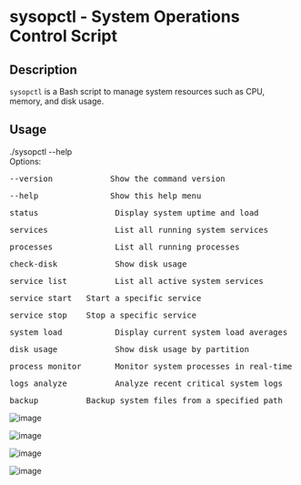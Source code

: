 # sysopctl - System Operations Control Script

## Description
`sysopctl` is a Bash script to manage system resources such as CPU, memory, and disk usage.

## Usage
./sysopctl --help<br/>
Options:<br/>
<pre>--version            Show the command version <br/></pre>
<pre>--help               Show this help menu <br /></pre>
<pre>status                Display system uptime and load<br/></pre>
<pre>services              List all running system services<br/></pre>
<pre>processes             List all running processes<br/></pre>
<pre>check-disk            Show disk usage<br/></pre>
<pre>service list          List all active system services<br/></pre>
<pre>service start <name>  Start a specific service<br/></pre>
<pre>service stop <name>   Stop a specific service<br/></pre>
<pre>system load           Display current system load averages<br/></pre>
<pre>disk usage            Show disk usage by partition<br/></pre>
<pre>process monitor       Monitor system processes in real-time<br/></pre>
<pre>logs analyze          Analyze recent critical system logs<br/></pre>
<pre>backup <path>         Backup system files from a specified path<br/></pre>


![image](https://github.com/user-attachments/assets/75ab2794-cb61-493d-9d11-1d59bca4a080)

![image](https://github.com/user-attachments/assets/04378fb2-4c39-467a-b5bc-f86387d63b81)

![image](https://github.com/user-attachments/assets/8c482469-bad0-4737-adae-303d757d24cf)

![image](https://github.com/user-attachments/assets/97deb712-98f5-411d-a73b-ba69ef513159)






